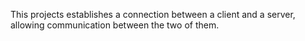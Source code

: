 This projects establishes a connection between a client and a server, allowing communication between the two of them.

